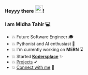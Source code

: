 ### Heyyy there <img src="https://media.giphy.com/media/hvRJCLFzcasrR4ia7z/giphy.gif" width="25px">! 

### I am Midha Tahir 💻

- 💥 Future Software Engineer 🎓
- 💥 Pythonist and AI enthusiast 🧠
- 💥 I'm currently working on **MERN** ⌛
- 💥 Started **[Kodersplace](https://www.facebook.com/kodersplace/)** ✨
- 💥 [Projects](https://linktr.ee/midha) ✔
- 💥 [Connect with me](https://linktr.ee/midhatahir) 🔗
